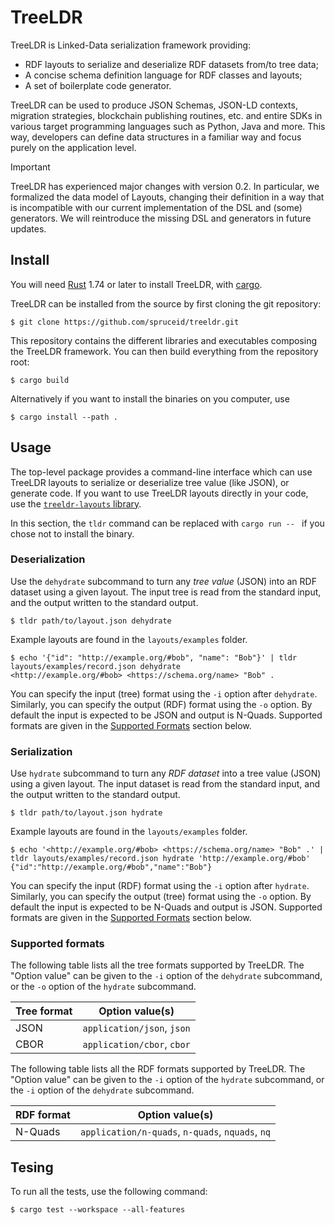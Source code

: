 # TreeLDR

TreeLDR is Linked-Data serialization framework providing:
  - RDF layouts to serialize and deserialize RDF datasets from/to tree data;
  - A concise schema definition language for RDF classes and layouts;
  - A set of boilerplate code generator.

TreeLDR can be used to produce JSON Schemas, JSON-LD contexts, migration
strategies, blockchain publishing routines, etc. and entire SDKs in various
target programming languages such as Python, Java and more. This way, developers
can define data structures in a familiar way and focus purely on the application
level.

> [!IMPORTANT]
> TreeLDR has experienced major changes with version 0.2. In particular, we
> formalized the data model of Layouts, changing their definition in a way that
> is incompatible with our current implementation of the DSL and (some)
> generators. We will reintroduce the missing DSL and generators in future
> updates.

## Install

You will need [Rust](https://rust-lang.org) 1.74 or later
to install TreeLDR, with [cargo](https://doc.rust-lang.org/cargo/).

TreeLDR can be installed from the source by first cloning
the git repository:
```console
$ git clone https://github.com/spruceid/treeldr.git
```

This repository contains the different libraries and executables composing
the TreeLDR framework.
You can then build everything from the repository root:
```console
$ cargo build
```

Alternatively if you want to install the binaries on you computer, use
```console
$ cargo install --path .
```

## Usage

The top-level package provides a command-line interface which can use TreeLDR
layouts to serialize or deserialize tree value (like JSON), or generate code.
If you want to use TreeLDR layouts directly in your code, use the
[`treeldr-layouts` library](layouts).

In this section, the `tldr` command can be replaced with `cargo run -- ` if
you chose not to install the binary.

### Deserialization

Use the `dehydrate` subcommand to turn any *tree value* (JSON) into an RDF
dataset using a given layout.
The input tree is read from the standard input, and the output written to the
standard output.

```console
$ tldr path/to/layout.json dehydrate
```

Example layouts are found in the `layouts/examples` folder.
```console
$ echo '{"id": "http://example.org/#bob", "name": "Bob"}' | tldr layouts/examples/record.json dehydrate
<http://example.org/#bob> <https://schema.org/name> "Bob" .
```

You can specify the input (tree) format using the `-i` option after `dehydrate`.
Similarly, you can specify the output (RDF) format using the `-o` option.
By default the input is expected to be JSON and output is N-Quads.
Supported formats are given in the [Supported Formats](#supported-formats)
section below.

### Serialization

Use `hydrate` subcommand to turn any *RDF dataset* into a tree value (JSON)
using a given layout.
The input dataset is read from the standard input, and the output written to the
standard output.

```console
$ tldr path/to/layout.json hydrate
```

Example layouts are found in the `layouts/examples` folder.
```console
$ echo '<http://example.org/#bob> <https://schema.org/name> "Bob" .' | tldr layouts/examples/record.json hydrate 'http://example.org/#bob'
{"id":"http://example.org/#bob","name":"Bob"}
```

You can specify the input (RDF) format using the `-i` option after `hydrate`.
Similarly, you can specify the output (tree) format using the `-o` option.
By default the input is expected to be N-Quads and output is JSON.
Supported formats are given in the [Supported Formats](#supported-formats)
section below.

### Supported formats

The following table lists all the tree formats supported by TreeLDR.
The "Option value" can be given to the `-i` option of the `dehydrate`
subcommand, or the `-o` option of the `hydrate` subcommand.

| Tree format | Option value(s)                                  |
| ----------- | ------------------------------------------------ |
| JSON        | `application/json`, `json`                       |
| CBOR        | `application/cbor`, `cbor`                       |

The following table lists all the RDF formats supported by TreeLDR.
The "Option value" can be given to the `-i` option of the `hydrate` subcommand,
or the `-i` option of the `dehydrate` subcommand.

| RDF format  | Option value(s)                                  |
| ----------- | ------------------------------------------------ |
| N-Quads     | `application/n-quads`, `n-quads`, `nquads`, `nq` |

## Tesing

To run all the tests, use the following command:
```console
$ cargo test --workspace --all-features
```